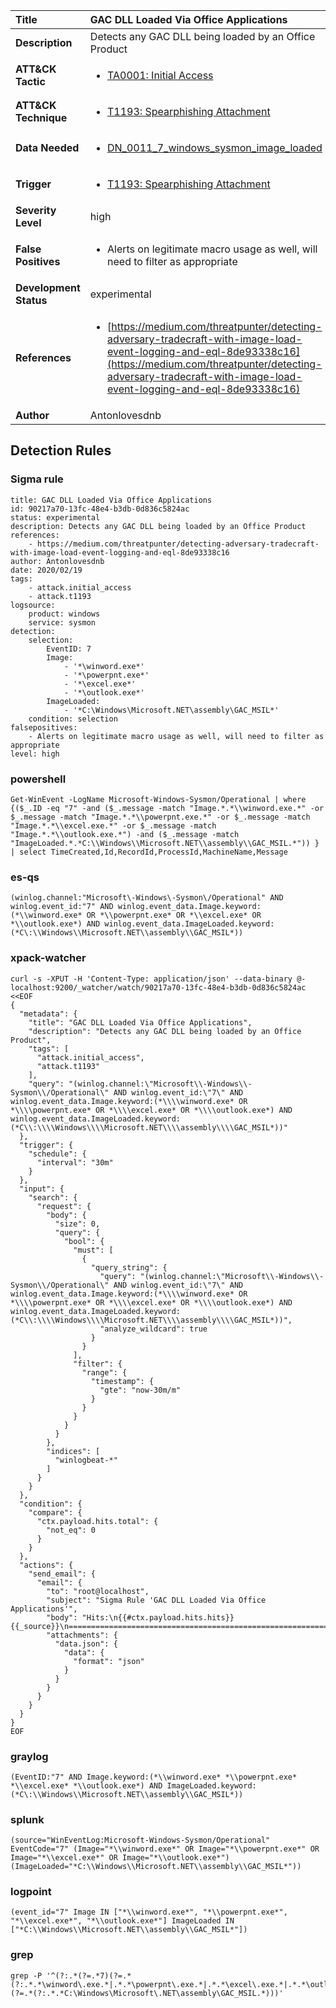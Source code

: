 | Title                    | GAC DLL Loaded Via Office Applications       |
|:-------------------------|:------------------|
| **Description**          | Detects any GAC DLL being loaded by an Office Product |
| **ATT&amp;CK Tactic**    |  <ul><li>[TA0001: Initial Access](https://attack.mitre.org/tactics/TA0001)</li></ul>  |
| **ATT&amp;CK Technique** | <ul><li>[T1193: Spearphishing Attachment](https://attack.mitre.org/techniques/T1193)</li></ul>  |
| **Data Needed**          | <ul><li>[DN_0011_7_windows_sysmon_image_loaded](../Data_Needed/DN_0011_7_windows_sysmon_image_loaded.md)</li></ul>  |
| **Trigger**              | <ul><li>[T1193: Spearphishing Attachment](../Triggers/T1193.md)</li></ul>  |
| **Severity Level**       | high |
| **False Positives**      | <ul><li>Alerts on legitimate macro usage as well, will need to filter as appropriate</li></ul>  |
| **Development Status**   | experimental |
| **References**           | <ul><li>[https://medium.com/threatpunter/detecting-adversary-tradecraft-with-image-load-event-logging-and-eql-8de93338c16](https://medium.com/threatpunter/detecting-adversary-tradecraft-with-image-load-event-logging-and-eql-8de93338c16)</li></ul>  |
| **Author**               | Antonlovesdnb |


## Detection Rules

### Sigma rule

```
title: GAC DLL Loaded Via Office Applications
id: 90217a70-13fc-48e4-b3db-0d836c5824ac
status: experimental
description: Detects any GAC DLL being loaded by an Office Product
references:
    - https://medium.com/threatpunter/detecting-adversary-tradecraft-with-image-load-event-logging-and-eql-8de93338c16
author: Antonlovesdnb
date: 2020/02/19
tags:
    - attack.initial_access
    - attack.t1193
logsource:
    product: windows
    service: sysmon
detection:
    selection:
        EventID: 7
        Image:
            - '*\winword.exe*'
            - '*\powerpnt.exe*'
            - '*\excel.exe*'
            - '*\outlook.exe*'
        ImageLoaded:
            - '*C:\Windows\Microsoft.NET\assembly\GAC_MSIL*'
    condition: selection
falsepositives:
    - Alerts on legitimate macro usage as well, will need to filter as appropriate
level: high

```





### powershell
    
```
Get-WinEvent -LogName Microsoft-Windows-Sysmon/Operational | where {($_.ID -eq "7" -and ($_.message -match "Image.*.*\\winword.exe.*" -or $_.message -match "Image.*.*\\powerpnt.exe.*" -or $_.message -match "Image.*.*\\excel.exe.*" -or $_.message -match "Image.*.*\\outlook.exe.*") -and ($_.message -match "ImageLoaded.*.*C:\\Windows\\Microsoft.NET\\assembly\\GAC_MSIL.*")) } | select TimeCreated,Id,RecordId,ProcessId,MachineName,Message
```


### es-qs
    
```
(winlog.channel:"Microsoft\-Windows\-Sysmon\/Operational" AND winlog.event_id:"7" AND winlog.event_data.Image.keyword:(*\\winword.exe* OR *\\powerpnt.exe* OR *\\excel.exe* OR *\\outlook.exe*) AND winlog.event_data.ImageLoaded.keyword:(*C\:\\Windows\\Microsoft.NET\\assembly\\GAC_MSIL*))
```


### xpack-watcher
    
```
curl -s -XPUT -H 'Content-Type: application/json' --data-binary @- localhost:9200/_watcher/watch/90217a70-13fc-48e4-b3db-0d836c5824ac <<EOF
{
  "metadata": {
    "title": "GAC DLL Loaded Via Office Applications",
    "description": "Detects any GAC DLL being loaded by an Office Product",
    "tags": [
      "attack.initial_access",
      "attack.t1193"
    ],
    "query": "(winlog.channel:\"Microsoft\\-Windows\\-Sysmon\\/Operational\" AND winlog.event_id:\"7\" AND winlog.event_data.Image.keyword:(*\\\\winword.exe* OR *\\\\powerpnt.exe* OR *\\\\excel.exe* OR *\\\\outlook.exe*) AND winlog.event_data.ImageLoaded.keyword:(*C\\:\\\\Windows\\\\Microsoft.NET\\\\assembly\\\\GAC_MSIL*))"
  },
  "trigger": {
    "schedule": {
      "interval": "30m"
    }
  },
  "input": {
    "search": {
      "request": {
        "body": {
          "size": 0,
          "query": {
            "bool": {
              "must": [
                {
                  "query_string": {
                    "query": "(winlog.channel:\"Microsoft\\-Windows\\-Sysmon\\/Operational\" AND winlog.event_id:\"7\" AND winlog.event_data.Image.keyword:(*\\\\winword.exe* OR *\\\\powerpnt.exe* OR *\\\\excel.exe* OR *\\\\outlook.exe*) AND winlog.event_data.ImageLoaded.keyword:(*C\\:\\\\Windows\\\\Microsoft.NET\\\\assembly\\\\GAC_MSIL*))",
                    "analyze_wildcard": true
                  }
                }
              ],
              "filter": {
                "range": {
                  "timestamp": {
                    "gte": "now-30m/m"
                  }
                }
              }
            }
          }
        },
        "indices": [
          "winlogbeat-*"
        ]
      }
    }
  },
  "condition": {
    "compare": {
      "ctx.payload.hits.total": {
        "not_eq": 0
      }
    }
  },
  "actions": {
    "send_email": {
      "email": {
        "to": "root@localhost",
        "subject": "Sigma Rule 'GAC DLL Loaded Via Office Applications'",
        "body": "Hits:\n{{#ctx.payload.hits.hits}}{{_source}}\n================================================================================\n{{/ctx.payload.hits.hits}}",
        "attachments": {
          "data.json": {
            "data": {
              "format": "json"
            }
          }
        }
      }
    }
  }
}
EOF

```


### graylog
    
```
(EventID:"7" AND Image.keyword:(*\\winword.exe* *\\powerpnt.exe* *\\excel.exe* *\\outlook.exe*) AND ImageLoaded.keyword:(*C\:\\Windows\\Microsoft.NET\\assembly\\GAC_MSIL*))
```


### splunk
    
```
(source="WinEventLog:Microsoft-Windows-Sysmon/Operational" EventCode="7" (Image="*\\winword.exe*" OR Image="*\\powerpnt.exe*" OR Image="*\\excel.exe*" OR Image="*\\outlook.exe*") (ImageLoaded="*C:\\Windows\\Microsoft.NET\\assembly\\GAC_MSIL*"))
```


### logpoint
    
```
(event_id="7" Image IN ["*\\winword.exe*", "*\\powerpnt.exe*", "*\\excel.exe*", "*\\outlook.exe*"] ImageLoaded IN ["*C:\\Windows\\Microsoft.NET\\assembly\\GAC_MSIL*"])
```


### grep
    
```
grep -P '^(?:.*(?=.*7)(?=.*(?:.*.*\winword\.exe.*|.*.*\powerpnt\.exe.*|.*.*\excel\.exe.*|.*.*\outlook\.exe.*))(?=.*(?:.*.*C:\Windows\Microsoft\.NET\assembly\GAC_MSIL.*)))'
```



